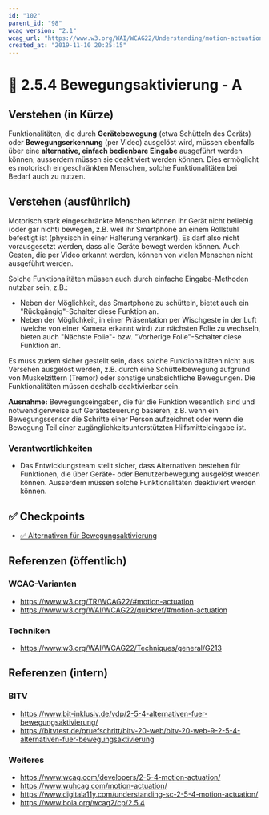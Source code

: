 ```yaml
---
id: "102"
parent_id: "98"
wcag_version: "2.1"
wcag_url: "https://www.w3.org/WAI/WCAG22/Understanding/motion-actuation.html"
created_at: "2019-11-10 20:25:15"
---
```


# 📜 2.5.4 Bewegungsaktivierung - A

## Verstehen (in Kürze)

Funktionalitäten, die durch **Gerätebewegung** (etwa Schütteln des Geräts) oder **Bewegungserkennung** (per Video) ausgelöst wird, müssen ebenfalls über eine **alternative, einfach bedienbare Eingabe** ausgeführt werden können; ausserdem müssen sie deaktiviert werden können. Dies ermöglicht es motorisch eingeschränkten Menschen, solche Funktionalitäten bei Bedarf auch zu nutzen.

## Verstehen (ausführlich)

Motorisch stark eingeschränkte Menschen können ihr Gerät nicht beliebig (oder gar nicht) bewegen, z.B. weil ihr Smartphone an einem Rollstuhl befestigt ist (physisch in einer Halterung verankert). Es darf also nicht vorausgesetzt werden, dass alle Geräte bewegt werden können. Auch Gesten, die per Video erkannt werden, können von vielen Menschen nicht ausgeführt werden.

Solche Funktionalitäten müssen auch durch einfache Eingabe-Methoden nutzbar sein, z.B.:

- Neben der Möglichkeit, das Smartphone zu schütteln, bietet auch ein "Rückgängig"-Schalter diese Funktion an.
- Neben der Möglichkeit, in einer Präsentation per Wischgeste in der Luft (welche von einer Kamera erkannt wird) zur nächsten Folie zu wechseln, bieten auch "Nächste Folie"- bzw. "Vorherige Folie"-Schalter diese Funktion an.

Es muss zudem sicher gestellt sein, dass solche Funktionalitäten nicht aus Versehen ausgelöst werden, z.B. durch eine Schüttelbewegung aufgrund von Muskelzittern (Tremor) oder sonstige unabsichtliche Bewegungen. Die Funktionalitäten müssen deshalb deaktivierbar sein.

**Ausnahme:** Bewegungseingaben, die für die Funktion wesentlich sind und notwendigerweise auf Gerätesteuerung basieren, z.B. wenn ein Bewegungssensor die Schritte einer Person aufzeichnet oder wenn die Bewegung Teil einer zugänglichkeitsunterstützten Hilfsmitteleingabe ist.

### Verantwortlichkeiten

- Das Entwicklungsteam stellt sicher, dass Alternativen bestehen für Funktionen, die über Geräte- oder Benutzerbewegung ausgelöst werden können. Ausserdem müssen solche Funktionalitäten deaktiviert werden können.

## ✅ Checkpoints

- [✅ Alternativen für Bewegungsaktivierung](alternativen-fuer-bewegungsaktivierung)

## Referenzen (öffentlich)

### WCAG-Varianten
- <https://www.w3.org/TR/WCAG22/#motion-actuation>
- <https://www.w3.org/WAI/WCAG22/quickref/#motion-actuation>

### Techniken
- <https://www.w3.org/WAI/WCAG22/Techniques/general/G213>

## Referenzen (intern)

### BITV
- <https://www.bit-inklusiv.de/vdp/2-5-4-alternativen-fuer-bewegungsaktivierung/>
- <https://bitvtest.de/pruefschritt/bitv-20-web/bitv-20-web-9-2-5-4-alternativen-fuer-bewegungsaktivierung>

### Weiteres
- <https://www.wcag.com/developers/2-5-4-motion-actuation/>
- <https://www.wuhcag.com/motion-actuation/>
- <https://www.digitala11y.com/understanding-sc-2-5-4-motion-actuation/>
- <https://www.boia.org/wcag2/cp/2.5.4>
